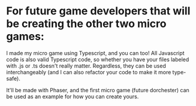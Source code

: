 # For future game developers that will be creating the other two micro games:
I made my micro game using Typescript, and you can too! All Javascript code is also valid Typescript code, so whether you have your files labeled with .js or .ts doesn't really matter. Regardless, they can be used interchangeably (and I can also refactor your code to make it more type-safe).

It'll be made with Phaser, and the first micro game (future dorchester) can be used as an example for how you can create yours.